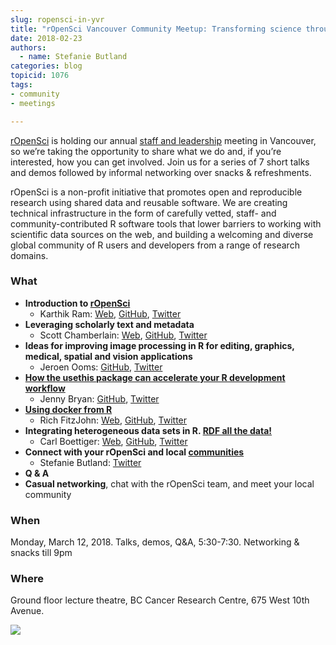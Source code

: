 ```yaml
---
slug: ropensci-in-yvr
title: "rOpenSci Vancouver Community Meetup: Transforming science through open data and software"
date: 2018-02-23
authors:
  - name: Stefanie Butland
categories: blog
topicid: 1076
tags:
- community
- meetings

---
```

[rOpenSci](https://ropensci.org/) is holding our annual [staff and leadership](https://ropensci.org/about/#team) meeting in Vancouver, so we’re taking the opportunity to share what we do and, if you’re interested, how you can get involved. Join us for a series of 7 short talks and demos followed by informal networking over snacks & refreshments.

rOpenSci is a non-profit initiative that promotes open and reproducible research using shared data and reusable software. We are creating technical infrastructure in the form of carefully vetted, staff- and community-contributed R software tools that lower barriers to working with scientific data sources on the web, and building a welcoming and diverse global community of R users and developers from a range of research domains.

### What
- **Introduction to [rOpenSci](https://ropensci.org/)**
  - Karthik Ram: [Web](http://inundata.org/), [GitHub](https://github.com/karthik), [Twitter](https://Twitter.com/_inundata)
- **Leveraging scholarly text and metadata**
  - Scott Chamberlain: [Web](https://scottchamberlain.info/), [GitHub](https://github.com/sckott), [Twitter](https://Twitter.com/sckottie)
- **Ideas for improving image processing in R for editing, graphics, medical, spatial and vision applications**
  - Jeroen Ooms: [GitHub](https://github.com/jeroen), [Twitter](https://Twitter.com/opencpu)
- **[How the usethis package can accelerate your R development workflow](http://usethis.r-lib.org)**
  - Jenny Bryan: [GitHub](https://github.com/jennybc), [Twitter](https://Twitter.com/JennyBryan)
- **[Using docker from R](https://richfitz.github.io/stevedore/)**
  - Rich FitzJohn: [Web](https://richfitz.github.io/), [GitHub](https://github.com/richfitz), [Twitter](https://Twitter.com/rgfitzjohn)
- **Integrating heterogeneous data sets in R. [RDF all the data!](https://ropensci.github.io/rdflib/articles/rdf_intro.html)**
  - Carl Boettiger: [Web](http://www.carlboettiger.info/), [GitHub](https://github.com/cboettig), [Twitter](https://Twitter.com/cboettig)
- **Connect with your rOpenSci and local [communities](https://ropensci.org/community/)**
  - Stefanie Butland: [Twitter](https://Twitter.com/StefanieButland)
- **Q & A**
- **Casual networking**, chat with the rOpenSci team, and meet your local community

### When

Monday, March 12, 2018. Talks, demos, Q&A, 5:30-7:30. Networking & snacks till 9pm

### Where
Ground floor lecture theatre, BC Cancer Research Centre, 675 West 10th Avenue.

<div><a href="https://goo.gl/maps/DV8BNvxT8Ay"><img src="/img/blog-images/2018-02-23-ropensci-in-yvr/map_ropensci_yvr.png"/></a></div>



